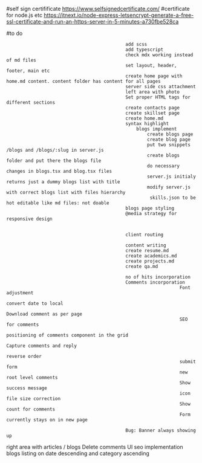 #self sign certifificate
https://www.selfsignedcertificate.com/
#certificate for node.js etc
https://itnext.io/node-express-letsencrypt-generate-a-free-ssl-certificate-and-run-an-https-server-in-5-minutes-a730fbe528ca

#to do

                                                add scss
                                                add typescript
                                                check mdx working instead of md files
                                                set layout, header, footer, main etc
                                                create home page with home.md content. content folder has content for all pages
                                                server side css attachment
                                                left area with photo
                                                Set proper HTML tags for different sections
                                                create contacts page
                                                create skillset page
                                                create home.md
                                                syntax highlight
                                                    blogs implement
                                                        create blogs page
                                                        create blog page
                                                        put two snippets /blogs and /blogs/:slug in server.js
                                                        create blogs folder and put there the blogs file
                                                        do necessary changes in blogs.tsx and blog.tsx files
                                                        server.js initialy returns just a dummy blogs list with title
                                                        modify server.js with correct blogs list with files hierarchy
                                                         skills.json to be hot editable like md files: not doable
                                                blogs page styling
                                                @media strategy for responsive design


                                                client routing
                                                        
                                                content writing                                             
                                                create resume.md
                                                create academics.md
                                                create projects.md
                                                create qa.md
                                                
                                                no of hits incorporation
                                                Comments incorporation
                                                                    Font adjustment
                                                                    convert date to local
                                                                    Download comment as per page
                                                                    SEO for comments
                                                                    positioning of comments component in the grid
                                                                    Capture comments and reply
                                                                    reverse order
                                                                    submit form
                                                                    new root level comments                    
                                                                    Show success message
                                                                    icon file size correction
                                                                    Show count for comments
                                                                    Form currently stays on in new page                 

                                                Bug: Banner always showing up
right area with articles / blogs
Delete comments UI
seo implementation     
blogs listing on date descending and category ascending                      
                                               
